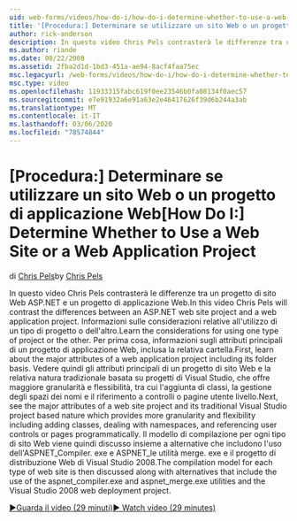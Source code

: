 ```yaml
---
uid: web-forms/videos/how-do-i/how-do-i-determine-whether-to-use-a-web-site-or-a-web-application-project
title: '[Procedura:] Determinare se utilizzare un sito Web o un progetto di applicazione Web | Microsoft Docs'
author: rick-anderson
description: In questo video Chris Pels contrasterà le differenze tra un progetto di sito Web ASP.NET e un progetto di applicazione Web. Informazioni sulle considerazioni per l'uso di...
ms.author: riande
ms.date: 08/22/2008
ms.assetid: 2fba2d1d-1bd3-451a-ae94-8acf4faa75ec
msc.legacyurl: /web-forms/videos/how-do-i/how-do-i-determine-whether-to-use-a-web-site-or-a-web-application-project
msc.type: video
ms.openlocfilehash: 11933315fabc619f0ee23546b0fa08134f0aec57
ms.sourcegitcommit: e7e91932a6e91a63e2e46417626f39d6b244a3ab
ms.translationtype: MT
ms.contentlocale: it-IT
ms.lasthandoff: 03/06/2020
ms.locfileid: "78574844"
---
```

# <a name="how-do-i-determine-whether-to-use-a-web-site-or-a-web-application-project"></a><span data-ttu-id="00a21-104">[Procedura:] Determinare se utilizzare un sito Web o un progetto di applicazione Web</span><span class="sxs-lookup"><span data-stu-id="00a21-104">[How Do I:] Determine Whether to Use a Web Site or a Web Application Project</span></span>

<span data-ttu-id="00a21-105">di [Chris Pels](https://twitter.com/chrispels)</span><span class="sxs-lookup"><span data-stu-id="00a21-105">by [Chris Pels](https://twitter.com/chrispels)</span></span>

<span data-ttu-id="00a21-106">In questo video Chris Pels contrasterà le differenze tra un progetto di sito Web ASP.NET e un progetto di applicazione Web.</span><span class="sxs-lookup"><span data-stu-id="00a21-106">In this video Chris Pels will contrast the differences between an ASP.NET web site project and a web application project.</span></span> <span data-ttu-id="00a21-107">Informazioni sulle considerazioni relative all'utilizzo di un tipo di progetto o dell'altro.</span><span class="sxs-lookup"><span data-stu-id="00a21-107">Learn the considerations for using one type of project or the other.</span></span> <span data-ttu-id="00a21-108">Per prima cosa, informazioni sugli attributi principali di un progetto di applicazione Web, inclusa la relativa cartella.</span><span class="sxs-lookup"><span data-stu-id="00a21-108">First, learn about the major attributes of a web application project including its folder basis.</span></span> <span data-ttu-id="00a21-109">Vedere quindi gli attributi principali di un progetto di sito Web e la relativa natura tradizionale basata su progetti di Visual Studio, che offre maggiore granularità e flessibilità, tra cui l'aggiunta di classi, la gestione degli spazi dei nomi e il riferimento a controlli o pagine utente livello.</span><span class="sxs-lookup"><span data-stu-id="00a21-109">Next, see the major attributes of a web site project and its traditional Visual Studio project based nature which provides more granularity and flexibility including adding classes, dealing with namespaces, and referencing user controls or pages programmatically.</span></span> <span data-ttu-id="00a21-110">Il modello di compilazione per ogni tipo di sito Web viene quindi discusso insieme a alternative che includono l'uso dell'ASPNET\_Compiler. exe e ASPNET\_le utilità merge. exe e il progetto di distribuzione Web di Visual Studio 2008.</span><span class="sxs-lookup"><span data-stu-id="00a21-110">The compilation model for each type of web site is then discussed along with alternatives that include the use of the aspnet\_compiler.exe and aspnet\_merge.exe utilities and the Visual Studio 2008 web deployment project.</span></span>

[<span data-ttu-id="00a21-111">&#9654;Guarda il video (29 minuti)</span><span class="sxs-lookup"><span data-stu-id="00a21-111">&#9654; Watch video (29 minutes)</span></span>](https://channel9.msdn.com/Blogs/ASP-NET-Site-Videos/how-do-i-determine-whether-to-use-a-web-site-or-a-web-application-project)
